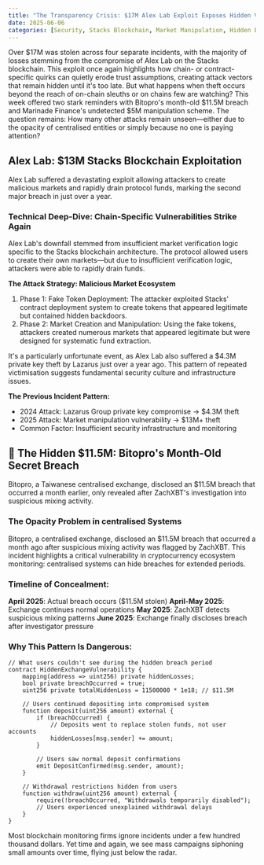 ```yaml
---
title: "The Transparency Crisis: $17M Alex Lab Exploit Exposes Hidden Vulnerabilities"
date: 2025-06-06
categories: [Security, Stacks Blockchain, Market Manipulation, Hidden Exploits, centralised Exchange Breaches]
---
```


Over $17M was stolen across four separate incidents, with the majority of losses stemming from the compromise of Alex Lab on the Stacks blockchain. This exploit once again highlights how chain- or contract-specific quirks can quietly erode trust assumptions, creating attack vectors that remain hidden until it's too late. But what happens when theft occurs beyond the reach of on-chain sleuths or on chains few are watching? This week offered two stark reminders with Bitopro's month-old $11.5M breach and Marinade Finance's undetected $5M manipulation scheme. The question remains: How many other attacks remain unseen—either due to the opacity of centralised entities or simply because no one is paying attention?

## Alex Lab: $13M Stacks Blockchain Exploitation
Alex Lab suffered a devastating exploit allowing attackers to create malicious markets and rapidly drain protocol funds, marking the second major breach in just over a year.

### Technical Deep-Dive: Chain-Specific Vulnerabilities Strike Again
Alex Lab's downfall stemmed from insufficient market verification logic specific to the Stacks blockchain architecture. The protocol allowed users to create their own markets—but due to insufficient verification logic, attackers were able to rapidly drain funds.

**The Attack Strategy: Malicious Market Ecosystem**
1. Phase 1: Fake Token Deployment: The attacker exploited Stacks' contract deployment system to create tokens that appeared legitimate but contained hidden backdoors.
2. Phase 2: Market Creation and Manipulation: Using the fake tokens, attackers created numerous markets that appeared legitimate but were designed for systematic fund extraction.

It's a particularly unfortunate event, as Alex Lab also suffered a $4.3M private key theft by Lazarus just over a year ago. This pattern of repeated victimisation suggests fundamental security culture and infrastructure issues.

**The Previous Incident Pattern:**
- 2024 Attack: Lazarus Group private key compromise → $4.3M theft
- 2025 Attack: Market manipulation vulnerability → $13M+ theft
- Common Factor: Insufficient security infrastructure and monitoring


## 🔴 The Hidden $11.5M: Bitopro's Month-Old Secret Breach
Bitopro, a Taiwanese centralised exchange, disclosed an $11.5M breach that occurred a month earlier, only revealed after ZachXBT's investigation into suspicious mixing activity.

### The Opacity Problem in centralised Systems
Bitopro, a centralised exchange, disclosed an $11.5M breach that occurred a month ago after suspicious mixing activity was flagged by ZachXBT. This incident highlights a critical vulnerability in cryptocurrency ecosystem monitoring: centralised systems can hide breaches for extended periods.

### Timeline of Concealment:

**April 2025**: Actual breach occurs ($11.5M stolen)
**April-May 2025**: Exchange continues normal operations
**May 2025**: ZachXBT detects suspicious mixing patterns
**June 2025**: Exchange finally discloses breach after investigator pressure

### Why This Pattern Is Dangerous:
```solidity
// What users couldn't see during the hidden breach period
contract HiddenExchangeVulnerability {
    mapping(address => uint256) private hiddenLosses;
    bool private breachOccurred = true;
    uint256 private totalHiddenLoss = 11500000 * 1e18; // $11.5M
    
    // Users continued depositing into compromised system
    function deposit(uint256 amount) external {
        if (breachOccurred) {
            // Deposits went to replace stolen funds, not user accounts
            hiddenLosses[msg.sender] += amount;
        }
        
        // Users saw normal deposit confirmations
        emit DepositConfirmed(msg.sender, amount);
    }
    
    // Withdrawal restrictions hidden from users
    function withdraw(uint256 amount) external {
        require(!breachOccurred, "Withdrawals temporarily disabled");
        // Users experienced unexplained withdrawal delays
    }
}
```

Most blockchain monitoring firms ignore incidents under a few hundred thousand dollars. Yet time and again, we see mass campaigns siphoning small amounts over time, flying just below the radar.